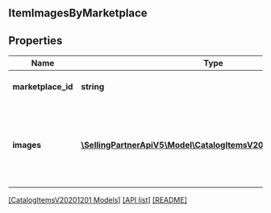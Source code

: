 ## ItemImagesByMarketplace

## Properties

Name | Type | Description | Notes
------------ | ------------- | ------------- | -------------
**marketplace_id** | **string** | Amazon marketplace identifier. |
**images** | [**\SellingPartnerApiV5\Model\CatalogItemsV20201201\ItemImage[]**](ItemImage.md) | Images for an item in the Amazon catalog for the indicated Amazon marketplace. |

[[CatalogItemsV20201201 Models]](../) [[API list]](../../Api) [[README]](../../../README.md)
